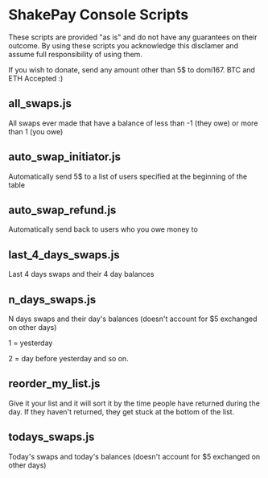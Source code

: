 # ShakePay Console Scripts

These scripts are provided "as is" and do not have any guarantees on their outcome. By using these scripts you acknowledge this disclamer and assume full responsibility of using them.

If you wish to donate, send any amount other than 5$ to domi167. BTC and ETH Accepted :)

## all_swaps.js
All swaps ever made that have a balance of less than -1 (they owe) or more than 1 (you owe)

## auto_swap_initiator.js
Automatically send 5$ to a list of users specified at the beginning of the table

## auto_swap_refund.js
Automatically send back to users who you owe money to

## last_4_days_swaps.js
Last 4 days swaps and their 4 day balances

## n_days_swaps.js
N days swaps and their day's balances (doesn't account for $5 exchanged on other days)

1 = yesterday

2 = day before yesterday and so on.

## reorder_my_list.js
Give it your list and it will sort it by the time people have returned during the day. If they haven't returned, they get stuck at the bottom of the list.

## todays_swaps.js
Today's swaps and today's balances (doesn't account for $5 exchanged on other days)
